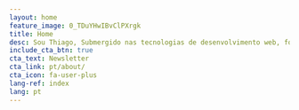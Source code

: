 ```yaml
---
layout: home
feature_image: 0_TDuYHwIBvClPXrgk
title: Home
desc: Sou Thiago, Submergido nas tecnologias de desenvolvimento web, focado no ecossistema Java e coisas de programador.
include_cta_btn: true
cta_text: Newsletter
cta_link: pt/about/
cta_icon: fa-user-plus
lang-ref: index
lang: pt
---
```

